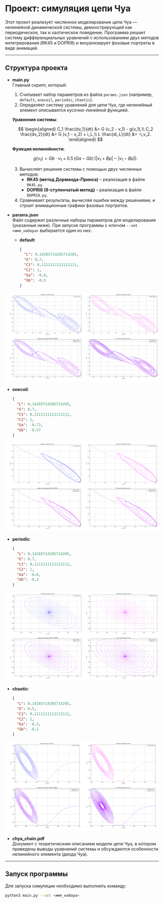 # Проект: симуляция цепи Чуа

Этот проект реализует численное моделирование цепи Чуа — нелинейной динамической системы, демонстрирующей как периодическое, так и хаотическое поведение. Программа решает систему дифференциальных уравнений с использованием двух методов интегрирования (RK45 и DOPRI8) и визуализирует фазовые портреты в виде анимаций.

---

## Структура проекта

- **main.py**  
  Главный скрипт, который:
  1. Считывает набор параметров из файла `params.json` (например, `default`, `onecoil`, `periodic`, `chaotic`).
  2. Определяет систему уравнений для цепи Чуа, где нелинейный элемент описывается кусочно-линейной функцией.

    **Уравнения системы**:

    $$
    \begin{aligned}
    C_1 \frac{dv_1}{dt} &= G (v_2 - v_1) - g(v_1),\\
    C_2 \frac{dv_2}{dt} &= G (v_1 - v_2) + i_L,\\
    L \frac{di_L}{dt} &= -\,v_2.
    \end{aligned}
    $$

    **Функция нелинейности**:

    $$
    g(v_1) = Gb \cdot v_1 + 0.5 \,(Ga - Gb)\,\bigl(\lvert v_1 + Bp\rvert - \lvert v_1 - Bp\rvert\bigr).
    $$

  3. Вычисляет решения системы с помощью двух численных методов:
     - **RK45 (метод Дорманда–Принса)** – реализация в файле `RK45.py`.
     - **DOPRI8 (8-ступенчатый метод)** – реализация в файле `DOPRI8.py`.
  4. Сравнивает результаты, вычисляя ошибки между решениями, и строит анимационные графики фазовых портретов.

- **params.json**  
  Файл содержит различные наборы параметров для моделирования (указанные ниже). При запуске программы с ключом `--set <имя_набора>` выбирается один из них:
  - **default**:
    ```json
    {
      "L": 0.14285714285714285,
      "G": 0.7,
      "C1": 0.1111111111111111,
      "C2": 1,
      "Ga": -0.8,
      "Gb": -0.5
    }
    ```

![Chua Phase default](image/default.png)


  - **onecoil**:
    ```json
    {
      "L": 0.14285714285714285,
      "G": 0.7,
      "C1": 0.1111111111111111,
      "C2": 1,
      "Ga": -0.72,
      "Gb": -0.57
    }
    ```

![Chua Phase onecoil](image/onecoil.png)

  - **periodic**:
    ```json
    {
      "L": 0.14285714285714285,
      "G": 0.7,
      "C1": 0.1111111111111111,
      "C2": 1,
      "Ga": -0.6,
      "Gb": -0.3
    }
    ```

![Chua Phase periodic](image/periodic.png)

  - **chaotic**:
    ```json
    {
      "L": 0.14285714285714285,
      "G": 0.5,
      "C1": 0.1111111111111111,
      "C2": 1,
      "Ga": -0.3,
      "Gb": -0.1
    }
    ```

![Chua Phase chaotic](image/chaotic.png)

- **chya_chain.pdf**  
  Документ с теоретическим описанием модели цепи Чуа, в котором приведены выводы уравнений системы и обсуждаются особенности нелинейного элемента (диода Чуа).

---

## Запуск программы

Для запуска симуляции необходимо выполнить команду:

```bash
python3 main.py --set <имя_набора>
